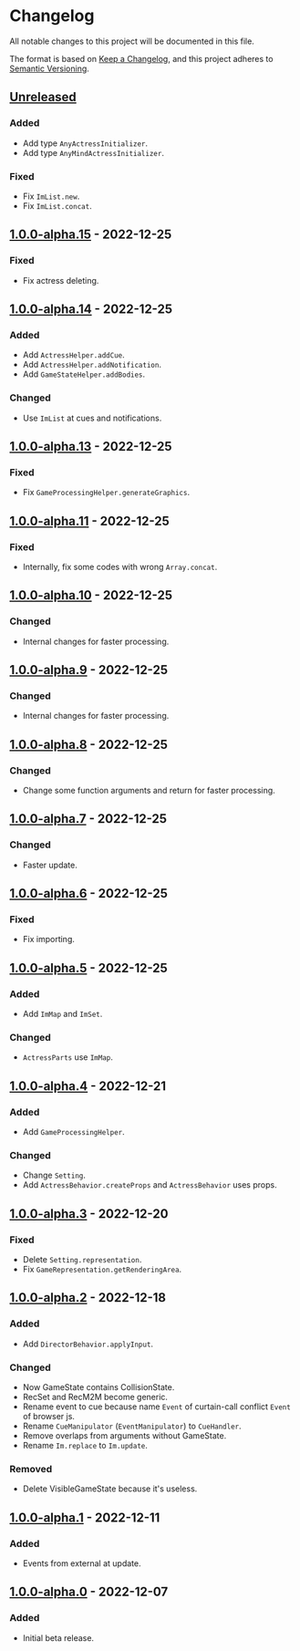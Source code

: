 # Changelog

All notable changes to this project will be documented in this file.

The format is based on [Keep a Changelog](https://keepachangelog.com/en/1.0.0/),
and this project adheres to [Semantic Versioning](https://semver.org/spec/v2.0.0.html).

## [Unreleased]

### Added

- Add type `AnyActressInitializer`.
- Add type `AnyMindActressInitializer`.

### Fixed

- Fix `ImList.new`.
- Fix `ImList.concat`.

## [1.0.0-alpha.15] - 2022-12-25

### Fixed

- Fix actress deleting.

## [1.0.0-alpha.14] - 2022-12-25

### Added

- Add `ActressHelper.addCue`.
- Add `ActressHelper.addNotification`.
- Add `GameStateHelper.addBodies`.

### Changed

- Use `ImList` at cues and notifications.

## [1.0.0-alpha.13] - 2022-12-25

### Fixed

- Fix `GameProcessingHelper.generateGraphics`.

## [1.0.0-alpha.11] - 2022-12-25

### Fixed

- Internally, fix some codes with wrong `Array.concat`.

## [1.0.0-alpha.10] - 2022-12-25

### Changed

- Internal changes for faster processing.

## [1.0.0-alpha.9] - 2022-12-25

### Changed

- Internal changes for faster processing.

## [1.0.0-alpha.8] - 2022-12-25

### Changed

- Change some function arguments and return for faster processing.

## [1.0.0-alpha.7] - 2022-12-25

### Changed

- Faster update.

## [1.0.0-alpha.6] - 2022-12-25

### Fixed

- Fix importing.

## [1.0.0-alpha.5] - 2022-12-25

### Added

- Add `ImMap` and `ImSet`.

### Changed

- `ActressParts` use `ImMap`.

## [1.0.0-alpha.4] - 2022-12-21

### Added

- Add `GameProcessingHelper`.

### Changed

- Change `Setting`.
- Add `ActressBehavior.createProps` and `ActressBehavior` uses props.

## [1.0.0-alpha.3] - 2022-12-20

### Fixed

- Delete `Setting.representation`.
- Fix `GameRepresentation.getRenderingArea`.

## [1.0.0-alpha.2] - 2022-12-18

### Added

- Add `DirectorBehavior.applyInput`.

### Changed

- Now GameState contains CollisionState.
- RecSet and RecM2M become generic.
- Rename event to cue because name `Event` of curtain-call conflict `Event` of browser js.
- Rename `CueManipulator` (`EventManipulator`) to `CueHandler`.
- Remove overlaps from arguments without GameState.
- Rename `Im.replace` to `Im.update`.

### Removed

- Delete VisibleGameState because it's useless.

## [1.0.0-alpha.1] - 2022-12-11

### Added

- Events from external at update.

## [1.0.0-alpha.0] - 2022-12-07

### Added

- Initial beta release.

[unreleased]: https://github.com/sankaku-deltalab/curtain-call3/compare/1.0.0-alpha.16...HEAD
[1.0.0-alpha.16]: https://github.com/sankaku-deltalab/curtain-call3/releases/tag/1.0.0-alpha.16
[1.0.0-alpha.15]: https://github.com/sankaku-deltalab/curtain-call3/releases/tag/1.0.0-alpha.15
[1.0.0-alpha.14]: https://github.com/sankaku-deltalab/curtain-call3/releases/tag/1.0.0-alpha.14
[1.0.0-alpha.13]: https://github.com/sankaku-deltalab/curtain-call3/releases/tag/1.0.0-alpha.13
[1.0.0-alpha.12]: https://github.com/sankaku-deltalab/curtain-call3/releases/tag/1.0.0-alpha.12
[1.0.0-alpha.11]: https://github.com/sankaku-deltalab/curtain-call3/releases/tag/1.0.0-alpha.11
[1.0.0-alpha.10]: https://github.com/sankaku-deltalab/curtain-call3/releases/tag/1.0.0-alpha.10
[1.0.0-alpha.9]: https://github.com/sankaku-deltalab/curtain-call3/releases/tag/1.0.0-alpha.9
[1.0.0-alpha.8]: https://github.com/sankaku-deltalab/curtain-call3/releases/tag/1.0.0-alpha.8
[1.0.0-alpha.7]: https://github.com/sankaku-deltalab/curtain-call3/releases/tag/1.0.0-alpha.7
[1.0.0-alpha.6]: https://github.com/sankaku-deltalab/curtain-call3/releases/tag/1.0.0-alpha.6
[1.0.0-alpha.5]: https://github.com/sankaku-deltalab/curtain-call3/releases/tag/1.0.0-alpha.5
[1.0.0-alpha.4]: https://github.com/sankaku-deltalab/curtain-call3/releases/tag/1.0.0-alpha.4
[1.0.0-alpha.3]: https://github.com/sankaku-deltalab/curtain-call3/releases/tag/1.0.0-alpha.3
[1.0.0-alpha.2]: https://github.com/sankaku-deltalab/curtain-call3/releases/tag/1.0.0-alpha.2
[1.0.0-alpha.1]: https://github.com/sankaku-deltalab/curtain-call3/releases/tag/1.0.0-alpha.1
[1.0.0-alpha.0]: https://github.com/sankaku-deltalab/curtain-call3/releases/tag/1.0.0-alpha.0
